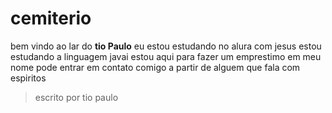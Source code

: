 # cemiterio
bem vindo ao lar do **tio Paulo**
eu estou estudando no alura com jesus
estou estudando a linguagem javai
estou aqui para fazer um emprestimo em meu nome
pode entrar em contato comigo a partir de alguem que fala com espiritos
> escrito por tio paulo
